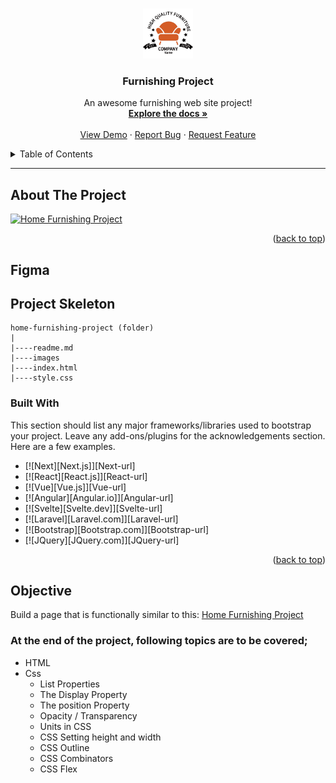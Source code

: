 <a name="readme-top"></a>


<!-- PROJECT LOGO -->
<br />
<div align="center">
  <a href="https://github.com/ibrsec/home-furnishing-page">
    <img src="images/logo.png" alt="Logo" width="80" height="80">
  </a>

  <h3 align="center">Furnishing Project</h3>

  <p align="center">
    An awesome furnishing web site project!
    <br />
    <a href="https://github.com/ibrsec/home-furnishing-page"><strong>Explore the docs »</strong></a>
    <br />
    <br />
    <a href="https://ibrsec.github.io/home-furnishing-page/">View Demo</a>
    ·
    <a href="https://github.com/ibrsec/home-furnishing-page/issues">Report Bug</a>
    ·
    <a href="https://github.com/ibrsec/home-furnishing-page/issues">Request Feature</a>
  </p>
</div>



<!-- TABLE OF CONTENTS -->
<details>
  <summary>Table of Contents</summary>
  <ol>
    <li><a href="#about-the-project">About The Project</a></li>
     <li><a href="#">Figma</a></li>
     <li><a href="#project-skeleton">Project Skeleton</a></li>
     <li><a href="#built-with">Built With</a></li>
    <!-- <li>
      <a href="#getting-started">Getting Started</a>
      <ul>
        <li><a href="#prerequisites">Prerequisites</a></li>
        <li><a href="#installation">Installation</a></li>
      </ul>
    </li>
    <li><a href="#usage">Usage</a></li>
    <li><a href="#roadmap">Roadmap</a></li>
    <li><a href="#contributing">Contributing</a></li>
    <li><a href="#license">License</a></li>
    <li><a href="#contact">Contact</a></li>
    <li><a href="#acknowledgments">Acknowledgments</a></li> -->
  </ol>
</details>


---

<!-- ABOUT THE PROJECT -->
## About The Project

[![Home Furnishing Project](./images/home.gif)](https://ibrsec.github.io/home-furnishing-page/)

<!-- 
There are many great README templates available on GitHub; however, I didn't find one that really suited my needs so I created this enhanced one. I want to create a README template so amazing that it'll be the last one you ever need -- I think this is it.

Here's why:
* Your time should be focused on creating something amazing. A project that solves a problem and helps others
* You shouldn't be doing the same tasks over and over like creating a README from scratch
* You should implement DRY principles to the rest of your life :smile:

Of course, no one template will serve all projects since your needs may be different. So I'll be adding more in the near future. You may also suggest changes by forking this repo and creating a pull request or opening an issue. Thanks to all the people have contributed to expanding this template!

Use the `BLANK_README.md` to get started. -->

<p align="right">(<a href="#readme-top">back to top</a>)</p>

## Figma 



## Project Skeleton 

```
home-furnishing-project (folder)
|
|----readme.md        
|----images               
|----index.html  
|----style.css
```




### Built With

This section should list any major frameworks/libraries used to bootstrap your project. Leave any add-ons/plugins for the acknowledgements section. Here are a few examples.

* [![Next][Next.js]][Next-url]
* [![React][React.js]][React-url]
* [![Vue][Vue.js]][Vue-url]
* [![Angular][Angular.io]][Angular-url]
* [![Svelte][Svelte.dev]][Svelte-url]
* [![Laravel][Laravel.com]][Laravel-url]
* [![Bootstrap][Bootstrap.com]][Bootstrap-url]
* [![JQuery][JQuery.com]][JQuery-url]

<p align="right">(<a href="#readme-top">back to top</a>)</p>



## Objective

Build a page that is functionally similar to this: [Home Furnishing Project](https://hellenkuttery.github.io/home-furnishing/)

### At the end of the project, following topics are to be covered;

- HTML 
- Css
  - List Properties
  - The Display Property
  - The position Property
  - Opacity / Transparency
  - Units in CSS
  - CSS Setting height and width
  - CSS Outline
  - CSS Combinators
  - CSS Flex

